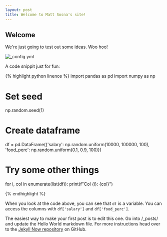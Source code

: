 ```yaml
---
layout: post
title: Welcome to Matt Sosna's site!
---
```


## Welcome
We're just going to test out some ideas. Woo hoo!

![_config.yml](mgsosna.github.io/images/config.png)

A code snippit just for fun:

{% highlight python linenos %}
import pandas as pd
import numpy as np

# Set seed
np.random.seed(1)

# Create dataframe
df = pd.DataFrame({'salary': np.random.uniform(10000, 100000, 100),
                   'food_perc': np.random.uniform(0.1, 0.9, 100)})

# Try some other things
for i, col in enumerate(list(df)):
    print(f"Col {i}: {col}")

{% endhighlight %}

When you look at the code above, you can see that `df` is a variable. You can access the columns with `df['salary']` and `df['food_perc']`.

The easiest way to make your first post is to edit this one. Go into /_posts/ and update the Hello World markdown file. For more instructions head over to the [Jekyll Now repository](https://github.com/barryclark/jekyll-now) on GitHub.
